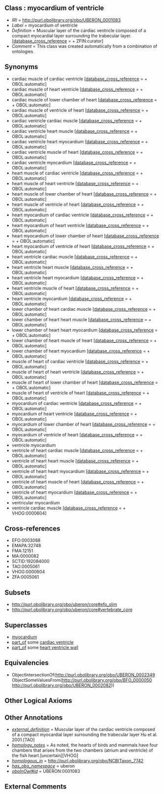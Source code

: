 
## Class : myocardium of ventricle

 * *IRI* = http://purl.obolibrary.org/obo/UBERON_0001083
 * *Label* = myocardium of ventricle
 * *Definition* = Muscular layer of the cardiac ventricle composed of a compact myocardial layer surrounding the trabecular layer. [[database_cross_reference](../../ef/oboInOwl#hasDbXref.md) =  + ZFIN:curator]
 * *Comment* = This class was created automatically from a combination of ontologies

## Synonyms

 * cardiac muscle of cardiac ventricle [[database_cross_reference](../../ef/oboInOwl#hasDbXref.md) =  + OBOL:automatic]
 * cardiac muscle of heart ventricle [[database_cross_reference](../../ef/oboInOwl#hasDbXref.md) =  + OBOL:automatic]
 * cardiac muscle of lower chamber of heart [[database_cross_reference](../../ef/oboInOwl#hasDbXref.md) =  + OBOL:automatic]
 * cardiac muscle of ventricle of heart [[database_cross_reference](../../ef/oboInOwl#hasDbXref.md) =  + OBOL:automatic]
 * cardiac ventricle cardiac muscle [[database_cross_reference](../../ef/oboInOwl#hasDbXref.md) =  + OBOL:automatic]
 * cardiac ventricle heart muscle [[database_cross_reference](../../ef/oboInOwl#hasDbXref.md) =  + OBOL:automatic]
 * cardiac ventricle heart myocardium [[database_cross_reference](../../ef/oboInOwl#hasDbXref.md) =  + OBOL:automatic]
 * cardiac ventricle muscle of heart [[database_cross_reference](../../ef/oboInOwl#hasDbXref.md) =  + OBOL:automatic]
 * cardiac ventricle myocardium [[database_cross_reference](../../ef/oboInOwl#hasDbXref.md) =  + OBOL:automatic]
 * heart muscle of cardiac ventricle [[database_cross_reference](../../ef/oboInOwl#hasDbXref.md) =  + OBOL:automatic]
 * heart muscle of heart ventricle [[database_cross_reference](../../ef/oboInOwl#hasDbXref.md) =  + OBOL:automatic]
 * heart muscle of lower chamber of heart [[database_cross_reference](../../ef/oboInOwl#hasDbXref.md) =  + OBOL:automatic]
 * heart muscle of ventricle of heart [[database_cross_reference](../../ef/oboInOwl#hasDbXref.md) =  + OBOL:automatic]
 * heart myocardium of cardiac ventricle [[database_cross_reference](../../ef/oboInOwl#hasDbXref.md) =  + OBOL:automatic]
 * heart myocardium of heart ventricle [[database_cross_reference](../../ef/oboInOwl#hasDbXref.md) =  + OBOL:automatic]
 * heart myocardium of lower chamber of heart [[database_cross_reference](../../ef/oboInOwl#hasDbXref.md) =  + OBOL:automatic]
 * heart myocardium of ventricle of heart [[database_cross_reference](../../ef/oboInOwl#hasDbXref.md) =  + OBOL:automatic]
 * heart ventricle cardiac muscle [[database_cross_reference](../../ef/oboInOwl#hasDbXref.md) =  + OBOL:automatic]
 * heart ventricle heart muscle [[database_cross_reference](../../ef/oboInOwl#hasDbXref.md) =  + OBOL:automatic]
 * heart ventricle heart myocardium [[database_cross_reference](../../ef/oboInOwl#hasDbXref.md) =  + OBOL:automatic]
 * heart ventricle muscle of heart [[database_cross_reference](../../ef/oboInOwl#hasDbXref.md) =  + OBOL:automatic]
 * heart ventricle myocardium [[database_cross_reference](../../ef/oboInOwl#hasDbXref.md) =  + OBOL:automatic]
 * lower chamber of heart cardiac muscle [[database_cross_reference](../../ef/oboInOwl#hasDbXref.md) =  + OBOL:automatic]
 * lower chamber of heart heart muscle [[database_cross_reference](../../ef/oboInOwl#hasDbXref.md) =  + OBOL:automatic]
 * lower chamber of heart heart myocardium [[database_cross_reference](../../ef/oboInOwl#hasDbXref.md) =  + OBOL:automatic]
 * lower chamber of heart muscle of heart [[database_cross_reference](../../ef/oboInOwl#hasDbXref.md) =  + OBOL:automatic]
 * lower chamber of heart myocardium [[database_cross_reference](../../ef/oboInOwl#hasDbXref.md) =  + OBOL:automatic]
 * muscle of heart of cardiac ventricle [[database_cross_reference](../../ef/oboInOwl#hasDbXref.md) =  + OBOL:automatic]
 * muscle of heart of heart ventricle [[database_cross_reference](../../ef/oboInOwl#hasDbXref.md) =  + OBOL:automatic]
 * muscle of heart of lower chamber of heart [[database_cross_reference](../../ef/oboInOwl#hasDbXref.md) =  + OBOL:automatic]
 * muscle of heart of ventricle of heart [[database_cross_reference](../../ef/oboInOwl#hasDbXref.md) =  + OBOL:automatic]
 * myocardium of cardiac ventricle [[database_cross_reference](../../ef/oboInOwl#hasDbXref.md) =  + OBOL:automatic]
 * myocardium of heart ventricle [[database_cross_reference](../../ef/oboInOwl#hasDbXref.md) =  + OBOL:automatic]
 * myocardium of lower chamber of heart [[database_cross_reference](../../ef/oboInOwl#hasDbXref.md) =  + OBOL:automatic]
 * myocardium of ventricle of heart [[database_cross_reference](../../ef/oboInOwl#hasDbXref.md) =  + OBOL:automatic]
 * ventricle myocardium
 * ventricle of heart cardiac muscle [[database_cross_reference](../../ef/oboInOwl#hasDbXref.md) =  + OBOL:automatic]
 * ventricle of heart heart muscle [[database_cross_reference](../../ef/oboInOwl#hasDbXref.md) =  + OBOL:automatic]
 * ventricle of heart heart myocardium [[database_cross_reference](../../ef/oboInOwl#hasDbXref.md) =  + OBOL:automatic]
 * ventricle of heart muscle of heart [[database_cross_reference](../../ef/oboInOwl#hasDbXref.md) =  + OBOL:automatic]
 * ventricle of heart myocardium [[database_cross_reference](../../ef/oboInOwl#hasDbXref.md) =  + OBOL:automatic]
 * ventricular myocardium
 * ventricle cardiac muscle [[database_cross_reference](../../ef/oboInOwl#hasDbXref.md) =  + VHOG:0000604]

## Cross-references

 * EFO:0003088
 * EMAPA:32748
 * FMA:12151
 * MA:0000082
 * SCTID:192084000
 * TAO:0005061
 * VHOG:0000604
 * ZFA:0005061

## Subsets

 * http://purl.obolibrary.org/obo/uberon/core#efo_slim
 * http://purl.obolibrary.org/obo/uberon/core#vertebrate_core

## Superclasses

 * [myocardium](../../UBERON/49/UBERON_0002349.md)
 * [part_of](../../BFO/50/BFO_0000050.md) some [cardiac ventricle](../../UBERON/82/UBERON_0002082.md)
 * [part_of](../../BFO/50/BFO_0000050.md) some [heart ventricle wall](../../UBERON/84/UBERON_0004784.md)

## Equivalencies

 * ObjectIntersectionOf(<http://purl.obolibrary.org/obo/UBERON_0002349> ObjectSomeValuesFrom(<http://purl.obolibrary.org/obo/BFO_0000050> <http://purl.obolibrary.org/obo/UBERON_0002082>))

## Other Logical Axioms


## Other Annotations

 * *[external_definition](../../UBPROP/01/UBPROP_0000001.md)* = Muscular layer of the cardiac ventricle composed of a compact myocardial layer surrounding the trabecular layer Hu et al. 2001.[TAO]
 * *[homology_notes](../../UBPROP/03/UBPROP_0000003.md)* = As noted, the hearts of birds and mammals have four chambers that arises from the two chambers (atrium and ventricle) of the fish heart.[uncertain][VHOG]
 * *[homologous_in](../../core#homologous/in/core#homologous_in.md)* = http://purl.obolibrary.org/obo/NCBITaxon_7742
 * *[has_obo_namespace](../../ce/oboInOwl#hasOBONamespace.md)* = uberon
 * *[oboInOwl#id](../../id/oboInOwl#id.md)* = UBERON:0001083

## External Comments

